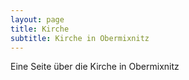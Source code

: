 ```yaml
---
layout: page
title: Kirche
subtitle: Kirche in Obermixnitz
---
```


Eine Seite über die Kirche in Obermixnitz
